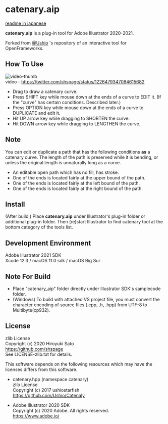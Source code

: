 # catenary.aip

[readme in japanese](https://github.com/shspage/catenary_aip/blob/master/readme_ja.md)

__catenary.aip__ is a plug-in tool for Adobe Illustrator 2020-2021.

Forked from [@Ushio](https://github.com/Ushio) 's repository of an interactive tool for OpenFrameworks. 

## How To Use

![video-thumb](https://pbs.twimg.com/ext_tw_video_thumb/1226479325970460672/pu/img/vtfPc3LqW1PbP5CH?format=jpg&name=small)  
video - 
https://twitter.com/shspage/status/1226479347084615682

* Drag to draw a catenary curve.
* Press SHIFT key while mouse down at the ends of a curve to EDIT it. (If the "curve" has certain conditions. Described later.)
* Press OPTION key while mouse down at the ends of a curve to DUPLICATE and edit it.
* Hit UP arrow key while dragging to SHORTEN the curve.
* Hit DOWN arrow key while dragging to LENGTHEN the curve.

## Note

You can edit or duplicate a path that has the following conditions __as__ a catenary curve.
The length of the path is preserved while it is bending, or unless the original length is unnaturally long as a curve.

* An editable open path which has no fill, has stroke.
* One of the ends is located fairly at the upper bound of the path.
* One of the ends is located fairly at the left bound of the path.
* One of the ends is located fairly at the right bound of the path.


## Install

(After build,)
Place __catenary.aip__ under Illustrator's plug-in folder or additional plug-in folder. Then (re)start Illustrator to find catenary tool at the bottom category of the tools list. 


## Development Environment

Adobe Illustrator 2021 SDK  
Xcode 12.3 / macOS 11.0 sdk / macOS Big Sur

<!-- Visual Studio 2017 / Windows10 -->

## Note For Build

* Place "catenary_aip" folder directly under Illustrator SDK's samplecode folder.
* (Windows) To build with attached VS project file, you must convert the character encoding of source files (.cpp, .h, .hpp) from UTF-8 to Multibyte(cp932).

## License

zlib License  
Copyright (c) 2020 Hiroyuki Sato  
https://github.com/shspage  
See LICENSE-zlib.txt for details.

This software depends on the following resources which may have the licenses differs from this software.

* catenary.hpp (namespace catenary)  
zlib License  
Copyright (c) 2017 ushiostarfish  
https://github.com/Ushio/Catenaly

* Adobe Illustrator 2020 SDK  
Copyright (c) 2020 Adobe. All rights reserved.  
https://www.adobe.io/


